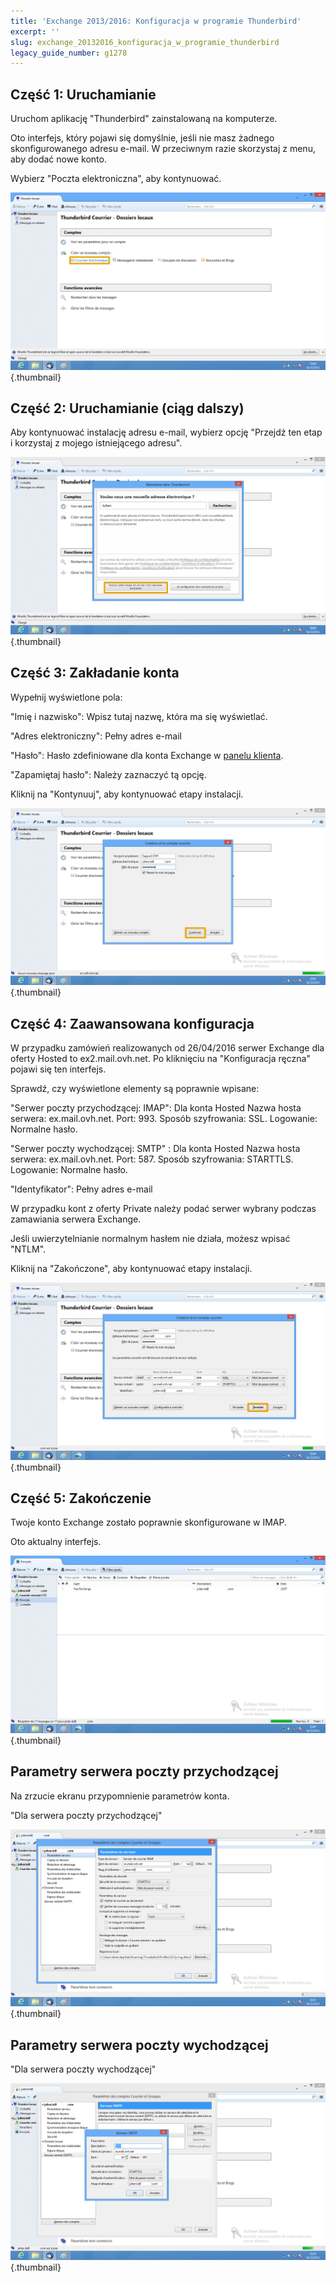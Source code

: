 ```yaml
---
title: 'Exchange 2013/2016: Konfiguracja w programie Thunderbird'
excerpt: ''
slug: exchange_20132016_konfiguracja_w_programie_thunderbird
legacy_guide_number: g1278
---
```



## Część 1: Uruchamianie
Uruchom aplikację "Thunderbird" zainstalowaną na komputerze.

Oto interfejs, który pojawi się domyślnie, jeśli nie masz żadnego skonfigurowanego adresu e-mail. W przeciwnym razie skorzystaj z menu, aby dodać nowe konto. 

Wybierz "Poczta elektroniczna", aby kontynuować.

![](images/img_1127.jpg){.thumbnail}


## Część 2: Uruchamianie (ciąg dalszy)
Aby kontynuować instalację adresu e-mail, wybierz opcję "Przejdź ten etap i korzystaj z mojego istniejącego adresu".

![](images/img_1128.jpg){.thumbnail}


## Część 3: Zakładanie konta
Wypełnij wyświetlone pola:

"Imię i nazwisko": Wpisz tutaj nazwę, która ma się wyświetlać.

"Adres elektroniczny": Pełny adres e-mail

"Hasło": Hasło zdefiniowane dla konta Exchange w [panelu klienta](https://www.ovh.com/manager/web/login.html).

"Zapamiętaj hasło": Należy zaznaczyć tą opcję.

Kliknij na "Kontynuuj", aby kontynuować etapy instalacji.

![](images/img_1129.jpg){.thumbnail}


## Część 4: Zaawansowana konfiguracja
W przypadku zamówień realizowanych od 26/04/2016 serwer Exchange dla oferty Hosted to ex2.mail.ovh.net.
Po kliknięciu na "Konfiguracja ręczna" pojawi się ten interfejs.

Sprawdź, czy wyświetlone elementy są poprawnie wpisane:

"Serwer poczty przychodzącej: IMAP":
Dla konta Hosted
Nazwa hosta serwera: ex.mail.ovh.net.
Port: 993.
Sposób szyfrowania: SSL.
Logowanie: Normalne hasło.

"Serwer poczty wychodzącej: SMTP" :
Dla konta Hosted
Nazwa hosta serwera: ex.mail.ovh.net.
Port: 587.
Sposób szyfrowania: STARTTLS.
Logowanie: Normalne hasło.

"Identyfikator": Pełny adres e-mail

W przypadku kont z oferty Private należy podać serwer wybrany podczas zamawiania serwera Exchange.

Jeśli uwierzytelnianie normalnym hasłem nie działa, możesz wpisać "NTLM".

Kliknij na "Zakończone", aby kontynuować etapy instalacji.

![](images/img_2309.jpg){.thumbnail}


## Część 5: Zakończenie
Twoje konto Exchange zostało poprawnie skonfigurowane w IMAP.

Oto aktualny interfejs.

![](images/img_1134.jpg){.thumbnail}


## Parametry serwera poczty przychodzącej
Na zrzucie ekranu przypomnienie parametrów konta.

"Dla serwera poczty przychodzącej"

![](images/img_1132.jpg){.thumbnail}


## Parametry serwera poczty wychodzącej
"Dla serwera poczty wychodzącej"

![](images/img_1133.jpg){.thumbnail}


